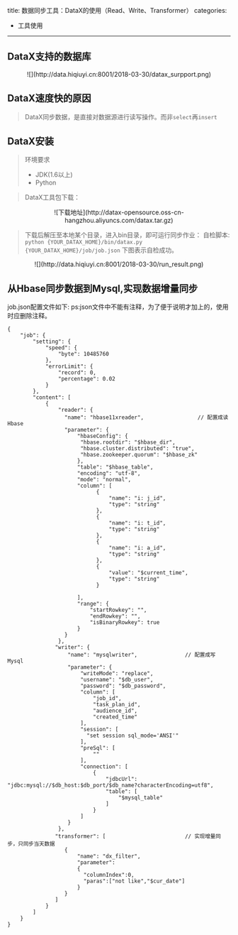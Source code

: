 title: 数据同步工具：DataX的使用（Read、Write、Transformer）
categories:
- 工具使用
---
## DataX支持的数据库
<div align=center>![](http://data.hiqiuyi.cn:8001/2018-03-30/datax_surpport.png)</div>

## DataX速度快的原因
> DataX同步数据，是直接对数据源进行读写操作。而非`select`再`insert`

## DataX安装
> 环境要求
> * JDK(1.6以上)
> * Python

> DataX工具包下载：
<div align=center>![下载地址](http://datax-opensource.oss-cn-hangzhou.aliyuncs.com/datax.tar.gz)</div>

> 下载后解压至本地某个目录，进入bin目录，即可运行同步作业：
> 自检脚本:
> `python {YOUR_DATAX_HOME}/bin/datax.py {YOUR_DATAX_HOME}/job/job.json`
> 下图表示自检成功。
<div align=center>![](http://data.hiqiuyi.cn:8001/2018-03-30/run_result.png)</div>

## 从Hbase同步数据到Mysql,实现数据增量同步
job.json配置文件如下:
ps:json文件中不能有注释，为了便于说明才加上的，使用时应删除注释。
```
{
    "job": {
        "setting": {
            "speed": {
                "byte": 10485760
            },
            "errorLimit": {
                "record": 0,
                "percentage": 0.02
            }
        },
        "content": [
            {
                "reader": {
                  "name": "hbase11xreader",                 // 配置成读Hbase
                  "parameter": {
                      "hbaseConfig": {
                       "hbase.rootdir": "$hbase_dir",
                       "hbase.cluster.distributed": "true",
                       "hbase.zookeeper.quorum": "$hbase_zk"
                      },
                      "table": "$hbase_table",
                      "encoding": "utf-8",
                      "mode": "normal",
                      "column": [
                            {
                                "name": "i: j_id",
                                "type": "string"
                            },
                            {
                                "name": "i: t_id",
                                "type": "string"
                            },
                            {
                                "name": "i: a_id",
                                "type": "string"
                            },
                            {
                                "value": "$current_time",
                                "type": "string"
                            }

                      ],
                      "range": {
                          "startRowkey": "",
                          "endRowkey": "",
                          "isBinaryRowkey": true
                      }
                  }
                },
               "writer": {
                   "name": "mysqlwriter",               // 配置成写Mysql
                   "parameter": {
                       "writeMode": "replace",
                       "username": "$db_user",
                       "password": "$db_password",
                       "column": [
                           "job_id",
                           "task_plan_id",
                           "audience_id",
                           "created_time"
                       ],
                       "session": [
                         "set session sql_mode='ANSI'"
                       ],
                       "preSql": [
                           ""
                       ],
                       "connection": [
                           {
                               "jdbcUrl": "jdbc:mysql://$db_host:$db_port/$db_name?characterEncoding=utf8",
                               "table": [
                                   "$mysql_table"
                               ]
                           }
                       ]
                   }
                },
               "transformer": [                         // 实现增量同步，只同步当天数据
                  {
                      "name": "dx_filter",
                      "parameter":
                      {
                        "columnIndex":0,
                        "paras":["not like","$cur_date"]
                      }
                  }
               ]
            }
        ]
    }
}


```




